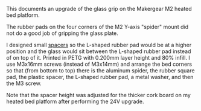 This documents an upgrade of the glass grip on the Makergear M2 heated
bed platform.

The rubber pads on the four corners of the M2 Y-axis "spider" mount
did not do a good job of gripping the glass plate.

I designed small [spacers](m2-bed-rubber-spacer.stl) so the L-shaped
rubber pad would be at a higher position and the glass would sit
between the L-shaped rubber pad instead of on top of it.  Printed in
PETG with 0.200mm layer height and 80% infill.  I use M3x16mm screws
(instead of M3x14mm) and arrange the bed corners so that (from bottom
to top) there is the aluminum spider, the rubber square pad, the
plastic spacer, the L-shaped rubber pad, a metal washer, and then the
M3 screw.

Note that the spacer height was adjusted for the thicker cork board on
my heated bed platform after performing the 24V upgrade.
